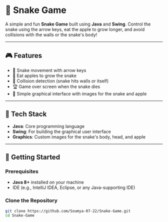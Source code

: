# 🐍 Snake Game

A simple and fun **Snake Game** built using **Java** and **Swing**. Control the snake using the arrow keys, eat the apple to grow longer, and avoid collisions with the walls or the snake's body!

---

## 🎮 Features

- 🐍 Snake movement with arrow keys
- 🍏 Eat apples to grow the snake
- 🧩 Collision detection (snake hits walls or itself)
- 🏆 Game over screen when the snake dies
- 🎨 Simple graphical interface with images for the snake and apple

---

## 🧰 Tech Stack

- **Java**: Core programming language
- **Swing**: For building the graphical user interface
- **Graphics**: Custom images for the snake's body, head, and apple

---

## 🚀 Getting Started

### Prerequisites
- **Java 8+** installed on your machine
- IDE (e.g., IntelliJ IDEA, Eclipse, or any Java-supporting IDE)

### Clone the Repository
```bash
git clone https://github.com/Soumya-07-22/Snake-Game.git
cd Snake-Game
